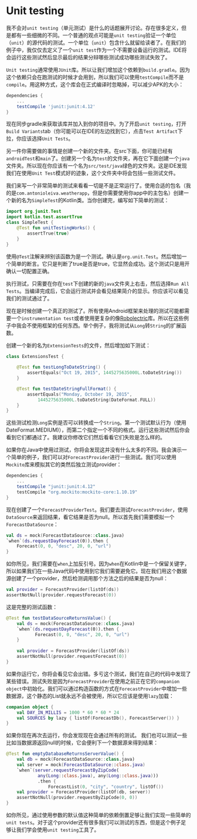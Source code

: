 # Unit testing

我不会对`unit testing`（单元测试）是什么的话题展开讨论。存在很多定义，但是都有一些细微的不同。一个普通的观点可能是`unit testing`验证一个单位（`unit`）的源代码的测试。一个单位（`unit`）包含什么就留给读者了。在我们的例子中，我仅仅去定义了一个`unit test`作为一个不需要设备运行的测试。IDE将会运行这些测试然后显示最后的结果分辩哪些测试成功哪些测试失败了。

`Unit testing`通常使用`JUnit`库。所以让我们增加这个依赖到`build.gradle`。因为这个依赖只会在跑测试的时候才会用到，所以我们可以使用`testCompile`而不是`compile`。用这种方式，这个库会在正式编译时忽略掉，可以减少APK的大小：

```groovy
dependencies {
	...
	testCompile 'junit:junit:4.12'
}
```

现在同步gradle来获取该库并加入到你的项目中。为了开启`unit testing`，打开`Build Variants`tab（你可能可以在IDE的左边找到它），点击`Test Artifact`下拉，你应该选择`Unit Tests`。

另一件你需要做的事情是创建一个新的文件夹。在src下面，你可能已经有`androidTest`和`main`了。创建另一个名为`test`的文件夹，再在它下面创建一个`java`文件夹。所以现在你应该有一个名为`src/test/java`绿色的文件夹。这是IDE发现我们在使用`Unit Test`模式好的迹象，这个文件夹中将会包括一些测试文件。

我们来写一个非常简单的测试来看看一切是不是正常运行了。使用合适的包名（我的是`com.antonioleiva.weatherapp`，但是你需要使用你app中的主包名）创建一个新的名为`SimpleTest`的Kotlin类。当你创建完，编写如下简单的测试：

```kotlin
import org.junit.Test
import kotlin.test.assertTrue
class SimpleTest {
	@Test fun unitTestingWorks() {
	    assertTrue(true)
	}
}
```

使用`@Test`注解来辨别该函数为是一个测试。确认是`org.unit.Test`。然后增加一个简单的断言。它只是判断了true是否是true，它显然会成功。这个测试只是用开确认一切配置正确。

执行测试，只需要在你在`test`下创建的新的`java`文件夹上右击，然后选择`Run All Tests`。当编译完成后，它会运行测试并会看见结果简介的显示。你应该可以看见我们的测试通过了。

现在是时候创建一个真正的测试了。所有使用Android框架来处理的测试可能都需要一个`instrumentation test`或者使用更复杂的像[Robolectric]库。所以在这些例子中我会不使用框架的任何东西。举个例子，我将测试从`Long`转`String`的扩展函数。

创建一个新的名为`ExtensionTests`的文件，然后增加如下测试：

```kotlin
class ExtensionsTest {
	
	@Test fun testLongToDateString() {
        assertEquals("Oct 19, 2015", 1445275635000L.toDateString())
    }

	@Test fun testDateStringFullFormat() {
        assertEquals("Monday, October 19, 2015",
            1445275635000L.toDateString(DateFormat.FULL))
    }
}
```

这些测试检测`Long`实例是否可以转换成一个`String`。第一个测试默认行为（使用DateFormat.MEDIUM)），而第二个指定一个不同的格式。运行这些测试然后你会看到它们都通过了。我建议你修改它们然后看看它们失败是怎么样的。

如果你在Java中使用过测试，你将会发现这并没有什么太多的不同。我会演示一个简单的例子，我们可以对`ForecastProvider`进行一些测试。我们可以使用`Mockito`库来模拟其它的类然后独立测试provider：

```groovy
dependencies {
    ...
    testCompile "junit:junit:4.12"
    testCompile "org.mockito:mockito-core:1.10.19"
}
```

现在创建了一个`ForecastProviderTest`。我们要去测试`ForecastProvider`，使用`DataSource`来返回结果，看它结果是否为null。所以首先我们需要模拟一个`ForecastDataSource`：

```kotlin
val ds = mock(ForecastDataSource::class.java)
`when`(ds.requestDayForecast(0)).then {
    Forecast(0, 0, "desc", 20, 0, "url")
}
```

如你所见，我们需要在`when`上加反引号。因为`when`在Kotlin中是一个保留关键字，所以如果我们在一些Java代码中使用到它我们需要避免它。现在我们用这个数据源创建了一个provider，然后检测调用那个方法之后的结果是否为null：

```kotlin
val provider = ForecastProvider(listOf(ds))
assertNotNull(provider.requestForecast(0))
```

这是完整的测试函数：

```kotlin
@Test fun testDataSourceReturnsValue() {
    val ds = mock(ForecastDataSource::class.java)
    `when`(ds.requestDayForecast(0)).then {
           Forecast(0, 0, "desc", 20, 0, "url")
    }
    
	val provider = ForecastProvider(listOf(ds))
	assertNotNull(provider.requestForecast(0))
}
```

如果你运行它，你将会看见它会出错。多亏这个测试，我们在自己的代码中发现了某些错误。测试失败是因为`ForecastProvider`在使用之前正在它的`companion object`中初始化。我们可以通过构造函数的方式在`ForecastProvider`中增加一些数据源，这个静态的List就永远不会被使用，所以它应该是使用`lazy`加载：

```kotlin
companion object {
	val DAY_IN_MILLIS = 1000 * 60 * 60 * 24
    val SOURCES by lazy { listOf(ForecastDb(), ForecastServer()) }
}
```

如果你现在再次去运行，你会发现现在会通过所有的测试。
我们也可以测试一些比如当数据源返回null的时候，它会便利下一个数据源来得到结果：

```kotlin
@Test fun emptyDatabaseReturnsServerValue() {
    val db = mock(ForecastDataSource::class.java)
    val server = mock(ForecastDataSource::class.java)
    `when`(server.requestForecastByZipCode(
            any(Long::class.java), any(Long::class.java)))
            .then {
                ForecastList(0, "city", "country", listOf())
    val provider = ForecastProvider(listOf(db, server))
    assertNotNull(provider.requestByZipCode(0, 0))
}
```

如你所见，通过使用参数的默认值这种简单的依赖倒置足够让我们实现一些简单的`unit tests`。对于这个provider还有很多我们可以测试的东西，但是这个例子足够让我们学会使用`unit testing`工具了。

[Robolectric]: http://robolectric.org/